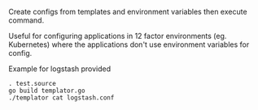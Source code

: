 Create configs from templates and environment variables then execute command.

Useful for configuring applications in 12 factor environments (eg. Kubernetes) where the applications don't use environment variables for config.

Example for logstash provided

```
. test.source
go build templator.go
./templator cat logstash.conf
```
